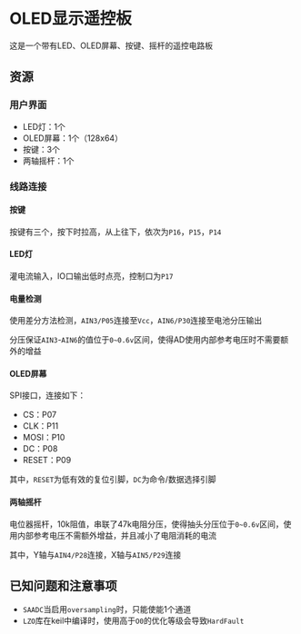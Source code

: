 # OLED显示遥控板

这是一个带有LED、OLED屏幕、按键、摇杆的遥控电路板

## 资源

### 用户界面

- LED灯：1个
- OLED屏幕：1个（128x64）
- 按键：3个
- 两轴摇杆：1个

### 线路连接

#### 按键

按键有三个，按下时拉高，从上往下，依次为`P16`，`P15`，`P14`

#### LED灯

灌电流输入，IO口输出低时点亮，控制口为`P17`

#### 电量检测

使用差分方法检测，`AIN3/P05`连接至`Vcc`，`AIN6/P30`连接至电池分压输出

分压保证`AIN3`-`AIN6`的值位于`0~0.6v`区间，使得AD使用内部参考电压时不需要额外的增益

#### OLED屏幕

SPI接口，连接如下：

- CS：P07
- CLK：P11
- MOSI：P10
- DC：P08
- RESET：P09

其中，`RESET`为低有效的复位引脚，`DC`为命令/数据选择引脚

#### 两轴摇杆

电位器摇杆，10k阻值，串联了47k电阻分压，使得抽头分压位于`0~0.6v`区间，使用内部参考电压不需额外增益，并且减小了电阻消耗的电流

其中，Y轴与`AIN4/P28`连接，X轴与`AIN5/P29`连接

## 已知问题和注意事项

- `SAADC`当启用`oversampling`时，只能使能1个通道
- `LZO`库在keil中编译时，使用高于`O0`的优化等级会导致`HardFault`

